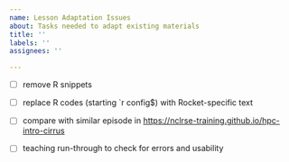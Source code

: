 ```yaml
---
name: Lesson Adaptation Issues
about: Tasks needed to adapt existing materials
title: ''
labels: ''
assignees: ''

---
```


- [ ] remove R snippets
- [ ] replace R codes (starting `r config$) with Rocket-specific text
- [ ] compare with similar episode in https://nclrse-training.github.io/hpc-intro-cirrus
- [ ] teaching run-through to check for errors and usability

